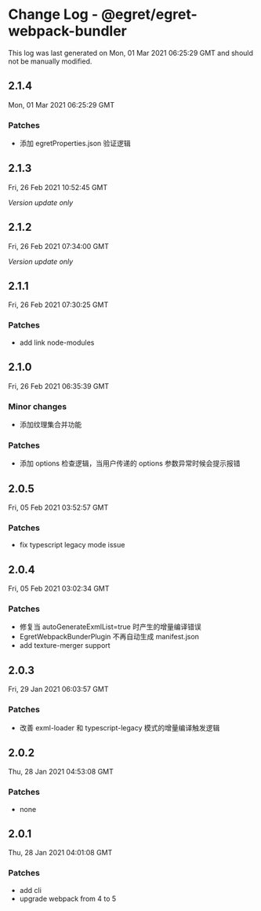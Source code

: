 # Change Log - @egret/egret-webpack-bundler

This log was last generated on Mon, 01 Mar 2021 06:25:29 GMT and should not be manually modified.

## 2.1.4
Mon, 01 Mar 2021 06:25:29 GMT

### Patches

- 添加 egretProperties.json 验证逻辑

## 2.1.3
Fri, 26 Feb 2021 10:52:45 GMT

_Version update only_

## 2.1.2
Fri, 26 Feb 2021 07:34:00 GMT

_Version update only_

## 2.1.1
Fri, 26 Feb 2021 07:30:25 GMT

### Patches

- add link node-modules

## 2.1.0
Fri, 26 Feb 2021 06:35:39 GMT

### Minor changes

- 添加纹理集合并功能

### Patches

- 添加 options 检查逻辑，当用户传递的 options 参数异常时候会提示报错

## 2.0.5
Fri, 05 Feb 2021 03:52:57 GMT

### Patches

- fix typescript legacy mode issue

## 2.0.4
Fri, 05 Feb 2021 03:02:34 GMT

### Patches

- 修复当 autoGenerateExmlList=true 时产生的增量编译错误
- EgretWebpackBunderPlugin 不再自动生成 manifest.json
- add texture-merger support

## 2.0.3
Fri, 29 Jan 2021 06:03:57 GMT

### Patches

- 改善 exml-loader 和 typescript-legacy 模式的增量编译触发逻辑

## 2.0.2
Thu, 28 Jan 2021 04:53:08 GMT

### Patches

- none

## 2.0.1
Thu, 28 Jan 2021 04:01:08 GMT

### Patches

- add cli
- upgrade webpack from 4 to 5

